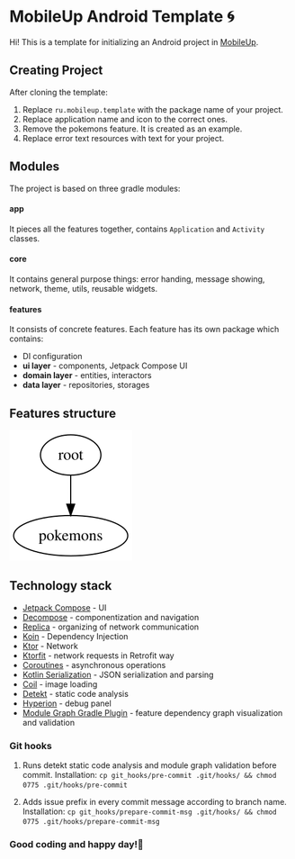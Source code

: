 # MobileUp Android Template 🌀


Hi! This is a template for initializing an Android project in [MobileUp](https://mobileup.ru/).

## Creating Project

After cloning the template:

1. Replace `ru.mobileup.template` with the package name of your project.
2. Replace application name and icon to the correct ones.
3. Remove the pokemons feature. It is created as an example.
4. Replace error text resources with text for your project.

## Modules
The project is based on three gradle modules:

#### app
It pieces all the features together, contains `Application` and `Activity` classes.

#### core
It contains general purpose things: error handing, message showing, network, theme, utils, reusable widgets.

#### features
It consists of concrete features. Each feature has its own package which contains:
- DI configuration
- **ui layer** - components, Jetpack Compose UI
- **domain layer** - entities, interactors
- **data layer** - repositories, storages

## Features structure
<img src="features/module_graph/modules.svg">

## Technology stack
- [Jetpack Compose](https://developer.android.com/jetpack/compose) - UI
- [Decompose](https://github.com/arkivanov/Decompose) - componentization and navigation
- [Replica](https://github.com/aartikov/Replica) - organizing of network communication
- [Koin](https://github.com/InsertKoinIO/koin) - Dependency Injection
- [Ktor](https://ktor.io/) - Network
- [Ktorfit](https://github.com/Foso/Ktorfit) - network requests in Retrofit way
- [Coroutines](https://developer.android.com/kotlin/coroutines) - asynchronous operations
- [Kotlin Serialization](https://github.com/Kotlin/kotlinx.serialization) - JSON serialization and parsing
- [Coil](https://github.com/coil-kt/coil) - image loading
- [Detekt](https://github.com/detekt/detekt) - static code analysis
- [Hyperion](https://github.com/willowtreeapps/Hyperion-Android) - debug panel
- [Module Graph Gradle Plugin](https://github.com/MobileUpLLC/Module-Graph-Gradle-Plugin) - feature dependency graph visualization and validation

### Git hooks
1. Runs detekt static code analysis and module graph validation before commit. Installation:
   `cp git_hooks/pre-commit .git/hooks/ && chmod 0775 .git/hooks/pre-commit`

2. Adds issue prefix in every commit message according to branch name. Installation:
   `cp git_hooks/prepare-commit-msg .git/hooks/ && chmod 0775 .git/hooks/prepare-commit-msg`

### Good coding and happy day!🤘
